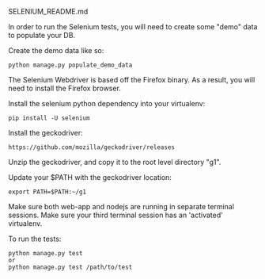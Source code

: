 SELENIUM_README.md

In order to run the Selenium tests, you will need to create some "demo" data to populate your DB.

Create the demo data like so:

```
python manage.py populate_demo_data
```

The Selenium Webdriver is based off the Firefox binary. As a result, you will need to install the Firefox browser.

Install the selenium python dependency into your virtualenv:
```
pip install -U selenium
```

Install the geckodriver:
```
https://github.com/mozilla/geckodriver/releases
```

Unzip the geckodriver, and copy it to the root level directory "g1".

Update your $PATH with the geckodriver location:
```
export PATH=$PATH:~/g1
```

Make sure both web-app and nodejs are running in separate terminal sessions.
Make sure your third terminal session has an 'activated' virtualenv.

To run the tests:
```
python manage.py test
or
python manage.py test /path/to/test
```